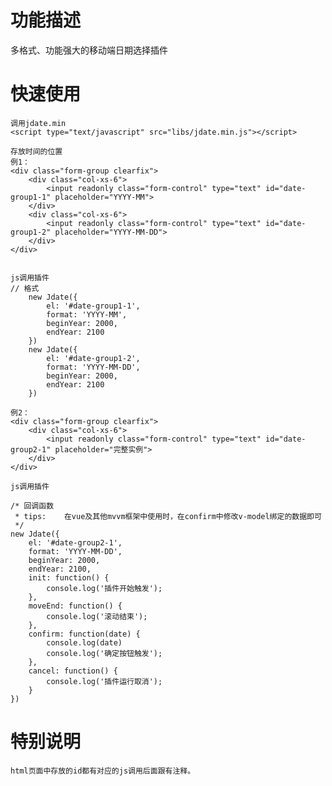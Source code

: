 # 功能描述

   多格式、功能强大的移动端日期选择插件
	

# 快速使用
	调用jdate.min
	<script type="text/javascript" src="libs/jdate.min.js"></script>

	存放时间的位置
	例1：
	<div class="form-group clearfix">
		<div class="col-xs-6">
			<input readonly class="form-control" type="text" id="date-group1-1" placeholder="YYYY-MM">
		</div>
		<div class="col-xs-6">
			<input readonly class="form-control" type="text" id="date-group1-2" placeholder="YYYY-MM-DD">
		</div>
	</div>
	

	js调用插件
	// 格式
		new Jdate({
			el: '#date-group1-1',
			format: 'YYYY-MM',
			beginYear: 2000,
			endYear: 2100
		})
		new Jdate({
			el: '#date-group1-2',
			format: 'YYYY-MM-DD',
			beginYear: 2000,
			endYear: 2100
		})

	例2：
	<div class="form-group clearfix">
		<div class="col-xs-6">
			<input readonly class="form-control" type="text" id="date-group2-1" placeholder="完整实例">
		</div>
	</div>
	
	js调用插件
		
	/* 回调函数
	 * tips:	在vue及其他mvvm框架中使用时，在confirm中修改v-model绑定的数据即可
	 */
	new Jdate({
		el: '#date-group2-1',
		format: 'YYYY-MM-DD',
		beginYear: 2000,
		endYear: 2100,
		init: function() {
			console.log('插件开始触发');
		},
		moveEnd: function() {
			console.log('滚动结束');
		},
		confirm: function(date) {
			console.log(date)
			console.log('确定按钮触发');
		},
		cancel: function() {
			console.log('插件运行取消');
		}
	})
# 特别说明
	html页面中存放的id都有对应的js调用后面跟有注释。
	
	